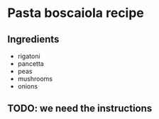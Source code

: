 # Pasta boscaiola recipe


## Ingredients

- rigatoni
- pancetta
- peas
- mushrooms
- onions


## TODO: we need the instructions
